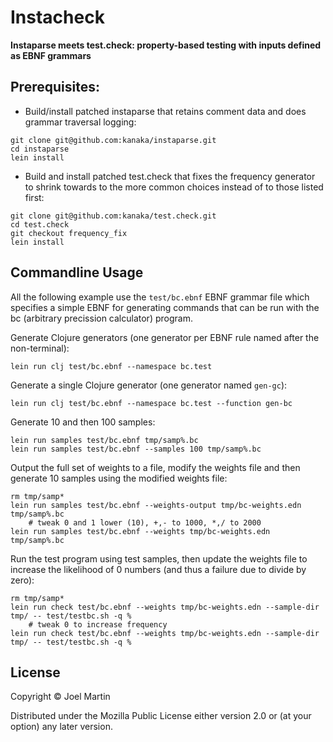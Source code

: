 # Instacheck

**Instaparse meets test.check: property-based testing with inputs defined as EBNF grammars**

## Prerequisites:

* Build/install patched instaparse that retains comment data and does
  grammar traversal logging:

```
git clone git@github.com:kanaka/instaparse.git
cd instaparse
lein install
```

* Build and install patched test.check that fixes the frequency
  generator to shrink towards to the more common choices instead of to
  those listed first:
```
git clone git@github.com:kanaka/test.check.git
cd test.check
git checkout frequency_fix
lein install
```


## Commandline Usage

All the following example use the `test/bc.ebnf` EBNF grammar file
which specifies a simple EBNF for generating commands that can be run
with the bc (arbitrary precission calculator) program.

Generate Clojure generators (one generator per EBNF rule named after
the non-terminal):

```
lein run clj test/bc.ebnf --namespace bc.test
```

Generate a single Clojure generator (one generator named `gen-gc`):

```
lein run clj test/bc.ebnf --namespace bc.test --function gen-bc
```

Generate 10 and then 100 samples:

```
lein run samples test/bc.ebnf tmp/samp%.bc
lein run samples test/bc.ebnf --samples 100 tmp/samp%.bc
```

Output the full set of weights to a file, modify the weights file and
then generate 10 samples using the modified weights file:

```
rm tmp/samp*
lein run samples test/bc.ebnf --weights-output tmp/bc-weights.edn tmp/samp%.bc
    # tweak 0 and 1 lower (10), +,- to 1000, *,/ to 2000
lein run samples test/bc.ebnf --weights tmp/bc-weights.edn tmp/samp%.bc
```

Run the test program using test samples, then update the weights file
to increase the likelihood of 0 numbers (and thus a failure due to
divide by zero):

```
rm tmp/samp*
lein run check test/bc.ebnf --weights tmp/bc-weights.edn --sample-dir tmp/ -- test/testbc.sh -q %
    # tweak 0 to increase frequency
lein run check test/bc.ebnf --weights tmp/bc-weights.edn --sample-dir tmp/ -- test/testbc.sh -q %
```

## License

Copyright © Joel Martin

Distributed under the Mozilla Public License either version 2.0 or (at
your option) any later version.
